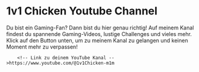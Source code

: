 # 1v1 Chicken  Youtube Channel
 Du bist ein Gaming-Fan? Dann bist du hier genau richtig! Auf meinem Kanal findest du spannende Gaming-Videos, lustige Challenges und vieles mehr. 
            Klick auf den Button unten, um zu meinem Kanal zu gelangen und keinen Moment mehr zu verpassen!
        </p>
        
        <!-- Link zu deinem YouTube Kanal -->https://www.youtube.com/@1v1Chicken-m1m

